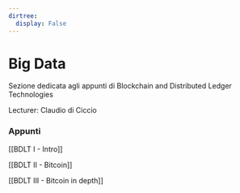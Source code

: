 ```yaml
---
dirtree:
  display: False
---
```


# Big Data

Sezione dedicata agli appunti di Blockchain and Distributed Ledger Technologies

Lecturer: Claudio di Ciccio

### Appunti

[[BDLT I - Intro]]

[[BDLT II - Bitcoin]]

[[BDLT III - Bitcoin in depth]]